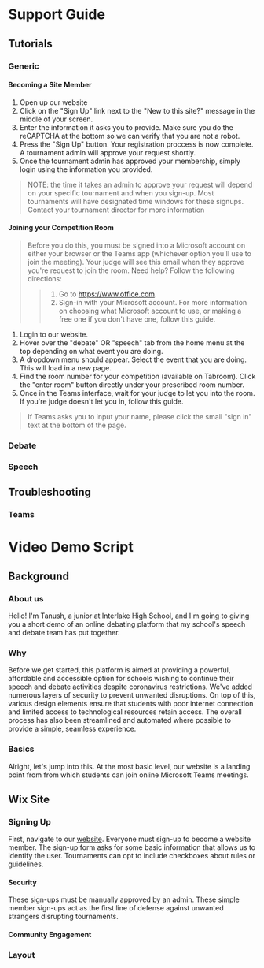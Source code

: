 # Support Guide

## Tutorials

### Generic

#### Becoming a Site Member

1. Open up our website
2. Click on the "Sign Up" link next to the "New to this site?" message in the middle of your screen.
3. Enter the information it asks you to provide. Make sure you do the reCAPTCHA at the bottom so we can verify that you are not a robot.
4. Press the "Sign Up" button. Your registration proccess is now complete.  A tournament admin will approve your request shortly. 
5. Once the tournament admin has approved your membership, simply login using the information you provided.

> NOTE: the time it takes an admin to approve your request will depend on your specific tournament and when you sign-up. Most tournaments will have designated time windows for these signups. Contact your tournament director for more information

#### Joining your Competition Room

> Before you do this, you must be signed into a Microsoft account on either your browser or the Teams app (whichever option you'll use to join the meeting). Your judge will see this email when they approve you're request to join the room. Need help? Follow the following directions:
>> 1. Go to https://www.office.com.
>> 2. Sign-in with your Microsoft account. For more information on choosing what Microsoft account to use, or making a free one if you don't have one, follow this guide.

1. Login to our website.
2. Hover over  the "debate" OR "speech" tab from the home menu at the top depending on what event you are doing.
3. A dropdown menu should appear. Select the event that you are doing. This will load in a new page.
4. Find the room number for your competition (available on Tabroom). Click the "enter room" button directly under your prescribed room number.
5. Once in the Teams interface, wait for your judge to let you into the room. If you're judge doesn't let you in, follow this guide.
> If Teams asks you to input your name, please click the small "sign in" text at the bottom of the page.

### Debate

### Speech

## Troubleshooting

### Teams





















# Video Demo Script



## Background

### About us

Hello! I'm Tanush, a junior at Interlake High School, and I'm going to giving you a short demo of an online debating platform that my school's speech and debate team has put together.

### Why 

Before we get started, this platform is aimed at providing a powerful, affordable and accessible option for schools wishing to continue their speech and debate activities despite coronavirus restrictions. We've added numerous layers of security to prevent unwanted disruptions. On top of this, various design elements ensure that students with poor internet connection and limited access to technological resources retain access. The overall process has also been streamlined and automated where possible to provide a simple, seamless experience.

### Basics

Alright, let's jump into this. At the most basic level, our website is a landing point from from which students can join online Microsoft Teams meetings.

## Wix Site

### Signing Up

First, navigate to our [website](https://interlaketournaments.wixsite.com/home). Everyone must sign-up to become a website member. The sign-up form asks for some basic information that allows us to identify the user. Tournaments can opt to include checkboxes about rules or guidelines.

#### Security

These sign-ups must be manually approved by an admin. These simple member sign-ups act as the first line of defense against unwanted strangers disrupting tournaments. 

#### Community Engagement




### Layout




